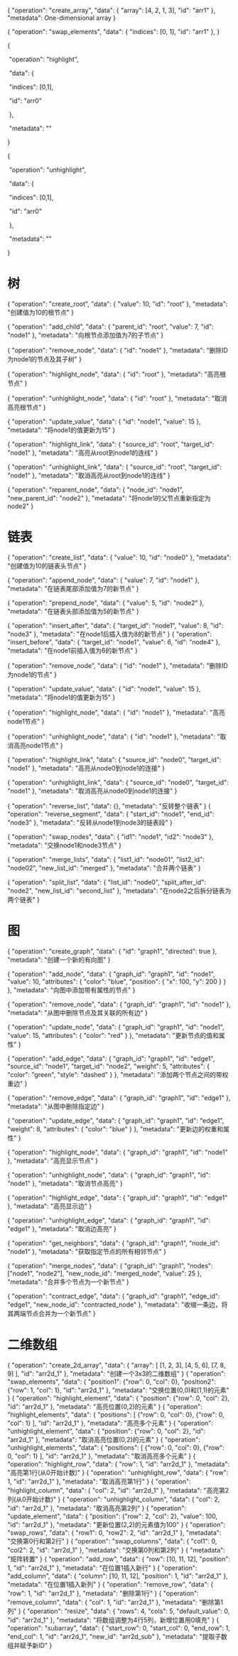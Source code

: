 {
  "operation": "create_array",
  "data": {
    "array": [4, 2, 1, 3],
    "id": "arr1"
  },
  "metadata": One-dimensional array
}

{
  "operation": "swap_elements",
  "data": {
    "indices": [0, 1],
    "id": "arr1"
  },
}

{

​    "operation": "highlight",

​    "data": {

​      "indices": [0,1],

​      "id": "arr0"

​    },

​    "metadata": ""

  }

{

​    "operation": "unhighlight",

​    "data": {

​      "indices": [0,1],

​      "id": "arr0"

​    },

​    "metadata": ""

  }

# 树

{
    "operation": "create_root",
    "data": {
        "value": 10,
        "id": "root"
    },
    "metadata": "创建值为10的根节点"
}

{
    "operation": "add_child",
    "data": {
        "parent_id": "root",
        "value": 7,
        "id": "node1"
    },
    "metadata": "向根节点添加值为7的子节点"
}

{
    "operation": "remove_node",
    "data": {
        "id": "node1"
    },
    "metadata": "删除ID为node1的节点及其子树"
}

{
    "operation": "highlight_node",
    "data": {
        "id": "root"
    },
    "metadata": "高亮根节点"
}

{
    "operation": "unhighlight_node",
    "data": {
        "id": "root"
    },
    "metadata": "取消高亮根节点"
}

{
    "operation": "update_value",
    "data": {
        "id": "node1",
        "value": 15
    },
    "metadata": "将node1的值更新为15"
}

{
    "operation": "highlight_link",
    "data": {
        "source_id": "root",
        "target_id": "node1"
    },
    "metadata": "高亮从root到node1的连线"
}

{
    "operation": "unhighlight_link",
    "data": {
        "source_id": "root",
        "target_id": "node1"
    },
    "metadata": "取消高亮从root到node1的连线"
}

{
    "operation": "reparent_node",
    "data": {
        "node_id": "node1",
        "new_parent_id": "node2"
    },
    "metadata": "将node1的父节点重新指定为node2"
}

# 链表

{ "operation": "create_list", "data": { "value": 10, "id": "node0" }, "metadata": "创建值为10的链表头节点" } 

{ "operation": "append_node", "data": { "value": 7, "id": "node1" }, "metadata": "在链表尾部添加值为7的新节点" }

 { "operation": "prepend_node", "data": { "value": 5, "id": "node2" }, "metadata": "在链表头部添加值为5的新节点" }

 { "operation": "insert_after", "data": { "target_id": "node1", "value": 8, "id": "node3" }, "metadata": "在node1后插入值为8的新节点" } { "operation": "insert_before", "data": { "target_id": "node1", "value": 6, "id": "node4" }, "metadata": "在node1前插入值为6的新节点" } 

{ "operation": "remove_node", "data": { "id": "node1" }, "metadata": "删除ID为node1的节点" } 

{ "operation": "update_value", "data": { "id": "node1", "value": 15 }, "metadata": "将node1的值更新为15" } 

{ "operation": "highlight_node", "data": { "id": "node1" }, "metadata": "高亮node1节点" } 

{ "operation": "unhighlight_node", "data": { "id": "node1" }, "metadata": "取消高亮node1节点" }

 { "operation": "highlight_link", "data": { "source_id": "node0", "target_id": "node1" }, "metadata": "高亮从node0到node1的连接" } 

{ "operation": "unhighlight_link", "data": { "source_id": "node0", "target_id": "node1" }, "metadata": "取消高亮从node0到node1的连接" } 

{ "operation": "reverse_list", "data": {}, "metadata": "反转整个链表" } { "operation": "reverse_segment", "data": { "start_id": "node1", "end_id": "node3" }, "metadata": "反转从node1到node3的链表段" }

 { "operation": "swap_nodes", "data": { "id1": "node1", "id2": "node3" }, "metadata": "交换node1和node3节点" } 

{ "operation": "merge_lists", "data": { "list1_id": "node01", "list2_id": "node02", "new_list_id": "merged" }, "metadata": "合并两个链表" } 

{ "operation": "split_list", "data": { "list_id": "node0", "split_after_id": "node2", "new_list_id": "second_list" }, "metadata": "在node2之后拆分链表为两个链表" }

# 图

{ "operation": "create_graph", "data": { "id": "graph1", "directed": true }, "metadata": "创建一个新的有向图" } 

{ "operation": "add_node", "data": { "graph_id": "graph1", "id": "node1", "value": 10, "attributes": { "color": "blue", "position": { "x": 100, "y": 200 } } }, "metadata": "向图中添加带有属性的节点" }

 { "operation": "remove_node", "data": { "graph_id": "graph1", "id": "node1" }, "metadata": "从图中删除节点及其关联的所有边" } 

{ "operation": "update_node", "data": { "graph_id": "graph1", "id": "node1", "value": 15, "attributes": { "color": "red" } }, "metadata": "更新节点的值和属性" }

 { "operation": "add_edge", "data": { "graph_id": "graph1", "id": "edge1", "source_id": "node1", "target_id": "node2", "weight": 5, "attributes": { "color": "green", "style": "dashed" } }, "metadata": "添加两个节点之间的带权重边" } 

{ "operation": "remove_edge", "data": { "graph_id": "graph1", "id": "edge1" }, "metadata": "从图中删除指定边" } 

{ "operation": "update_edge", "data": { "graph_id": "graph1", "id": "edge1", "weight": 8, "attributes": { "color": "blue" } }, "metadata": "更新边的权重和属性" }

 { "operation": "highlight_node", "data": { "graph_id": "graph1", "id": "node1" }, "metadata": "高亮显示节点" }

 { "operation": "unhighlight_node", "data": { "graph_id": "graph1", "id": "node1" }, "metadata": "取消节点高亮" } 

{ "operation": "highlight_edge", "data": { "graph_id": "graph1", "id": "edge1" }, "metadata": "高亮显示边" } 

{ "operation": "unhighlight_edge", "data": { "graph_id": "graph1", "id": "edge1" }, "metadata": "取消边高亮" } 

 { "operation": "get_neighbors", "data": { "graph_id": "graph1", "node_id": "node1" }, "metadata": "获取指定节点的所有相邻节点" } 

{ "operation": "merge_nodes", "data": { "graph_id": "graph1", "nodes": ["node1", "node2"], "new_node_id": "merged_node", "value": 25 }, "metadata": "合并多个节点为一个新节点" }

 { "operation": "contract_edge", "data": { "graph_id": "graph1", "edge_id": "edge1", "new_node_id": "contracted_node" }, "metadata": "收缩一条边，将其两端节点合并为一个新节点" }

# 二维数组

{
  "operation": "create_2d_array",
  "data": {
    "array": [
      [1, 2, 3],
      [4, 5, 6],
      [7, 8, 9]
    ],
    "id": "arr2d_1"
  },
  "metadata": "创建一个3x3的二维数组"
}
{
  "operation": "swap_elements",
  "data": {
    "position1": {"row": 0, "col": 0},
    "position2": {"row": 1, "col": 1},
    "id": "arr2d_1"
  },
  "metadata": "交换位置(0,0)和(1,1)的元素"
}
{
  "operation": "highlight_element",
  "data": {
    "position": {"row": 0, "col": 2},
    "id": "arr2d_1"
  },
  "metadata": "高亮位置(0,2)的元素"
}
{
  "operation": "highlight_elements",
  "data": {
    "positions": [
      {"row": 0, "col": 0},
      {"row": 0, "col": 1}
    ],
    "id": "arr2d_1"
  },
  "metadata": "高亮多个元素"
}
{
  "operation": "unhighlight_element",
  "data": {
    "position": {"row": 0, "col": 2},
    "id": "arr2d_1"
  },
  "metadata": "取消高亮位置(0,2)的元素"
}
{
  "operation": "unhighlight_elements",
  "data": {
    "positions": [
      {"row": 0, "col": 0},
      {"row": 0, "col": 1}
    ],
    "id": "arr2d_1"
  },
  "metadata": "取消高亮多个元素"
}
{
  "operation": "highlight_row",
  "data": {
    "row": 1,
    "id": "arr2d_1"
  },
  "metadata": "高亮第1行(从0开始计数)"
}
{
  "operation": "unhighlight_row",
  "data": {
    "row": 1,
    "id": "arr2d_1"
  },
  "metadata": "取消高亮第1行"
}
{
  "operation": "highlight_column",
  "data": {
    "col": 2,
    "id": "arr2d_1"
  },
  "metadata": "高亮第2列(从0开始计数)"
}
{
  "operation": "unhighlight_column",
  "data": {
    "col": 2,
    "id": "arr2d_1"
  },
  "metadata": "取消高亮第2列"
}
{
  "operation": "update_element",
  "data": {
    "position": {"row": 2, "col": 2},
    "value": 100,
    "id": "arr2d_1"
  },
  "metadata": "更新位置(2,2)的元素值为100"
}
{
  "operation": "swap_rows",
  "data": {
    "row1": 0,
    "row2": 2,
    "id": "arr2d_1"
  },
  "metadata": "交换第0行和第2行"
}
{
  "operation": "swap_columns",
  "data": {
    "col1": 0,
    "col2": 2,
    "id": "arr2d_1"
  },
  "metadata": "交换第0列和第2列"
}
{
  "metadata": "矩阵转置"
}
{
  "operation": "add_row",
  "data": {
    "row": [10, 11, 12],
    "position": 1,
    "id": "arr2d_1"
  },
  "metadata": "在位置1插入新行"
}
{
  "operation": "add_column",
  "data": {
    "column": [10, 11, 12],
    "position": 1,
    "id": "arr2d_1"
  },
  "metadata": "在位置1插入新列"
}
{
  "operation": "remove_row",
  "data": {
    "row": 1,
    "id": "arr2d_1"
  },
  "metadata": "删除第1行"
}
{
  "operation": "remove_column",
  "data": {
    "col": 1,
    "id": "arr2d_1"
  },
  "metadata": "删除第1列"
}
{
  "operation": "resize",
  "data": {
    "rows": 4,
    "cols": 5,
    "default_value": 0,
    "id": "arr2d_1"
  },
  "metadata": "将数组调整为4行5列，新增位置用0填充"
}
{
  "operation": "subarray",
  "data": {
    "start_row": 0,
    "start_col": 0,
    "end_row": 1,
    "end_col": 1,
    "id": "arr2d_1",
    "new_id": "arr2d_sub"
  },
  "metadata": "提取子数组并赋予新ID"
}

